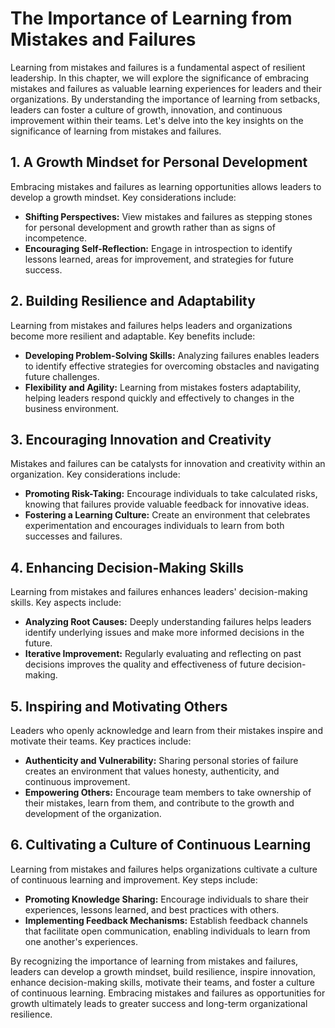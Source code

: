 The Importance of Learning from Mistakes and Failures
==============================================================

Learning from mistakes and failures is a fundamental aspect of resilient leadership. In this chapter, we will explore the significance of embracing mistakes and failures as valuable learning experiences for leaders and their organizations. By understanding the importance of learning from setbacks, leaders can foster a culture of growth, innovation, and continuous improvement within their teams. Let's delve into the key insights on the significance of learning from mistakes and failures.

**1. A Growth Mindset for Personal Development**
------------------------------------------------

Embracing mistakes and failures as learning opportunities allows leaders to develop a growth mindset. Key considerations include:

* **Shifting Perspectives:** View mistakes and failures as stepping stones for personal development and growth rather than as signs of incompetence.
* **Encouraging Self-Reflection:** Engage in introspection to identify lessons learned, areas for improvement, and strategies for future success.

**2. Building Resilience and Adaptability**
-------------------------------------------

Learning from mistakes and failures helps leaders and organizations become more resilient and adaptable. Key benefits include:

* **Developing Problem-Solving Skills:** Analyzing failures enables leaders to identify effective strategies for overcoming obstacles and navigating future challenges.
* **Flexibility and Agility:** Learning from mistakes fosters adaptability, helping leaders respond quickly and effectively to changes in the business environment.

**3. Encouraging Innovation and Creativity**
--------------------------------------------

Mistakes and failures can be catalysts for innovation and creativity within an organization. Key considerations include:

* **Promoting Risk-Taking:** Encourage individuals to take calculated risks, knowing that failures provide valuable feedback for innovative ideas.
* **Fostering a Learning Culture:** Create an environment that celebrates experimentation and encourages individuals to learn from both successes and failures.

**4. Enhancing Decision-Making Skills**
---------------------------------------

Learning from mistakes and failures enhances leaders' decision-making skills. Key aspects include:

* **Analyzing Root Causes:** Deeply understanding failures helps leaders identify underlying issues and make more informed decisions in the future.
* **Iterative Improvement:** Regularly evaluating and reflecting on past decisions improves the quality and effectiveness of future decision-making.

**5. Inspiring and Motivating Others**
--------------------------------------

Leaders who openly acknowledge and learn from their mistakes inspire and motivate their teams. Key practices include:

* **Authenticity and Vulnerability:** Sharing personal stories of failure creates an environment that values honesty, authenticity, and continuous improvement.
* **Empowering Others:** Encourage team members to take ownership of their mistakes, learn from them, and contribute to the growth and development of the organization.

**6. Cultivating a Culture of Continuous Learning**
---------------------------------------------------

Learning from mistakes and failures helps organizations cultivate a culture of continuous learning and improvement. Key steps include:

* **Promoting Knowledge Sharing:** Encourage individuals to share their experiences, lessons learned, and best practices with others.
* **Implementing Feedback Mechanisms:** Establish feedback channels that facilitate open communication, enabling individuals to learn from one another's experiences.

By recognizing the importance of learning from mistakes and failures, leaders can develop a growth mindset, build resilience, inspire innovation, enhance decision-making skills, motivate their teams, and foster a culture of continuous learning. Embracing mistakes and failures as opportunities for growth ultimately leads to greater success and long-term organizational resilience.
